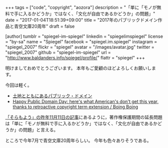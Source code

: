 +++
tags = ["code", "copyright", "aozora"]
description = "「単に「モノが無料で手に入るかどうか」ではなく、「文化が自由であるかどうか」の問題」"
date = "2017-01-04T18:51:39+09:00"
title = "2017年のパブリックドメイン作品と青空文庫20周年"
draft = false

[author]
  tumblr = "spiegel-im-spiegel"
  linkedin = "spiegelimspiegel"
  license = "by-sa"
  name = "Spiegel"
  facebook = "spiegel.im.spiegel"
  instagram = "spiegel_2007"
  flickr = "spiegel"
  avatar = "/images/avatar.jpg"
  twitter = "spiegel_2007"
  github = "spiegel-im-spiegel"
  url = "http://www.baldanders.info/spiegel/profile/"
  flattr = "spiegel"
+++

明けましておめでとうございます。
本年もご愛顧のほどよろしくお願いします。

今回は軽く。

- [土地とともにあるパブリック・ドメイン](http://www.aozora.gr.jp/soramoyou/soramoyouindex.html#000486)
- [Happy Public Domain Day: here's what American's don't get this year, thanks to retroactive copyright term extension / Boing Boing](http://boingboing.net/2017/01/01/happy-public-domain-day-here-3.html)

[「そらもよう」の昨年11月11日の記事](http://www.aozora.gr.jp/soramoyou/soramoyou2016.html#000484 "TPP衆議院採決に際して")にあるように，著作権保護期間の延長問題は「単に「モノが無料で手に入るかどうか」ではなく、「文化が自由であるかどうか」の問題」と言える。

ところで今年7月で青空文庫20周年らしい。
今年も色々ありそうである。
